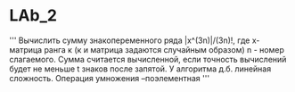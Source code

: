 # LAb_2
'''
Вычислить сумму знакопеременного ряда |х^(3n)|/(3n)!, где х-матрица ранга к (к и матрица задаются случайным образом)
n - номер слагаемого. Сумма считается вычисленной, если точность вычислений будет не меньше t знаков после запятой.
У алгоритма д.б. линейная сложность. Операция умножения –поэлементная
'''
